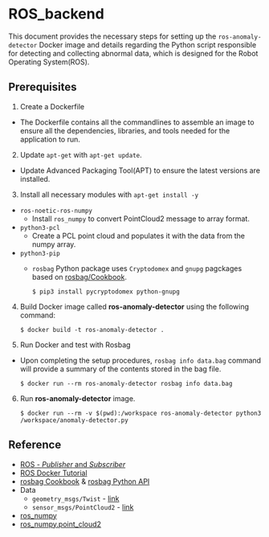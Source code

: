 # ROS_backend
This document provides the necessary steps for setting up the `ros-anomaly-detector` Docker image and details regarding the Python script responsible for detecting and collecting abnormal data, which is designed for the Robot Operating System(ROS).

## Prerequisites
1. Create a Dockerfile
 - The Dockerfile contains all the commandlines to assemble an image to ensure all the dependencies, libraries, and tools needed for the application to run.
2. Update `apt-get` with `apt-get update`.
 - Update Advanced Packaging Tool(APT) to ensure the latest versions are installed.
3. Install all necessary modules with `apt-get install -y`
  - `ros-noetic-ros-numpy`
    - Install `ros_numpy` to convert PointCloud2 message to array format.
  - `python3-pcl`
    - Create a PCL point cloud and populates it with the data from the numpy array.
  - `python3-pip`
    - `rosbag` Python package uses `Cryptodomex` and `gnupg` pagckages based on [rosbag/Cookbook](http://wiki.ros.org/rosbag/Cookbook).
    
      `$ pip3 install pycryptodomex python-gnupg`
    
4. Build Docker image called **ros-anomaly-detector** using the following command:

    `$ docker build -t ros-anomaly-detector .`
  
5. Run Docker and test with Rosbag
 - Upon completing the setup procedures, `rosbag info data.bag` command will provide a summary of the contents stored in the bag file.
  
    `$ docker run --rm ros-anomaly-detector rosbag info data.bag`
  
6. Run **ros-anomaly-detector** image.

    `$ docker run --rm -v $(pwd):/workspace ros-anomaly-detector python3 /workspace/anomaly-detector.py`

  
## Reference
- [ROS - *Publisher* and *Subscriber*](https://medium.com/swlh/part-3-create-your-first-ros-publisher-and-subscriber-nodes-2e833dea7598#:~:text=A%20ROS%20Node%20can%20be,is%20published%20to%20the%20Topic)
- [ROS Docker Tutorial](http://wiki.ros.org/docker/Tutorials/Docker)
- [rosbag Cookbook](http://wiki.ros.org/rosbag/Cookbook) & [rosbag Python API](https://wiki.ros.org/rosbag/Code%20API#py_api)
- Data
  - `geometry_msgs/Twist` - [link](http://docs.ros.org/en/api/geometry_msgs/html/msg/Twist.html)
  - `sensor_msgs/PointCloud2` - [link](http://docs.ros.org/en/melodic/api/sensor_msgs/html/msg/PointCloud2.html)
- [ros_numpy](http://docs.ros.org/en/noetic/api/ros_numpy/html/namespaceros__numpy.html)
- [ros_numpy.point_cloud2](http://docs.ros.org/en/noetic/api/ros_numpy/html/namespaceros__numpy_1_1point__cloud2.html#a6c94da026739ddec4e093ef792bdcc9a)
